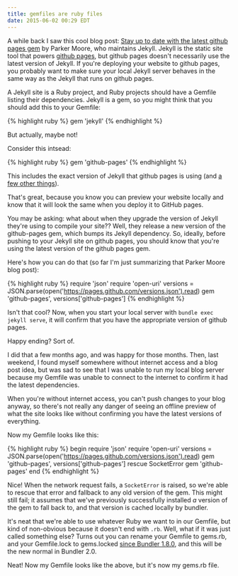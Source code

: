 ```yaml
---
title: gemfiles are ruby files
date: 2015-06-02 00:29 EDT
---
```


A while back I saw this cool blog post: [Stay up to date with the latest github
pages gem][1] by Parker Moore, who maintains Jekyll. Jekyll is the static site
tool that powers [github pages][2], but github pages doesn't necessarily use
the latest version of Jekyll. If you're deploying your website to github pages,
you probably want to make sure your local Jekyll server behaves in the same way
as the Jekyll that runs on github pages.

[1]: https://byparker.com/blog/2014/stay-up-to-date-with-the-latest-github-pages-gem/
[2]: https://pages.github.com/

A Jekyll site is a Ruby project, and Ruby projects should have a Gemfile
listing their dependencies. Jekyll is a gem, so you might think that you should
add this to your Gemfile:

{% highlight ruby %}
gem 'jekyll'
{% endhighlight %}

But actually, maybe not!

Consider this intsead:

{% highlight ruby %}
gem 'github-pages'
{% endhighlight %}

This includes the exact version of Jekyll that github pages is using (and [a
few other things][things]).

That's great, because you know you can preview your website locally and know
that it will look the same when you deploy it to GitHub pages.

You may be asking: what about when they upgrade the version of Jekyll they're
using to compile your site?? Well, they release a new version of the
github-pages gem, which bumps its Jekyll dependency. So, ideally, before pushing
to your Jekyll site on github pages, you should know that you're using the
latest version of the github pages gem.

[things]: https://github.com/github/pages-gem/blob/master/lib/github-pages.rb#L9-L31

Here's how you can do that (so far I'm just summarizing that Parker Moore blog
post):

{% highlight ruby %}
require 'json'
require 'open-uri'
versions = JSON.parse(open('https://pages.github.com/versions.json').read)
gem 'github-pages', versions['github-pages']
{% endhighlight %}

Isn't that cool? Now, when you start your local server with `bundle exec jekyll
serve`, it will confirm that you have the appropriate version of github pages.

Happy ending? Sort of.

I did that a few months ago, and was happy for those months. Then, last
weekend, I found myself somewhere without internet access and a blog post idea,
but was sad to see that I was unable to run my local blog server because my
Gemfile was unable to connect to the internet to confirm it had the latest
dependencies.

When you're without internet access, you can't push changes to your blog
anyway, so there's not really any danger of seeing an offline preview of what
the site looks like without confirming you have the latest versions of
everything.

Now my Gemfile looks like this:

{% highlight ruby %}
begin
  require 'json'
  require 'open-uri'
  versions = JSON.parse(open('https://pages.github.com/versions.json').read)
  gem 'github-pages', versions['github-pages']
rescue SocketError
  gem 'github-pages'
end
{% endhighlight %}

Nice! When the network request fails, a `SocketError` is raised, so we're able
to rescue that error and fallback to any old version of the gem. This might
still fail; it assumes that we've previously successfully installed *a* version
of the gem to fall back to, and that version is cached locally by bundler.

It's neat that we're able to use whatever Ruby we want to in our Gemfile, but
kind of non-obvious because it doesn't end with `.rb`. Well, what if it was
just called something else? Turns out you can rename your Gemfile to
gems.rb, and your Gemfile.lock to gems.locked [since Bundler
1.8.0][gemsrb], and this will be the new normal in Bundler 2.0.

[gemsrb]: https://github.com/bundler/bundler/commit/0823e10ea01d36f6bdb764cc8754bda7236737e9

Neat! Now my Gemfile looks like the above, but it's now my gems.rb file.
